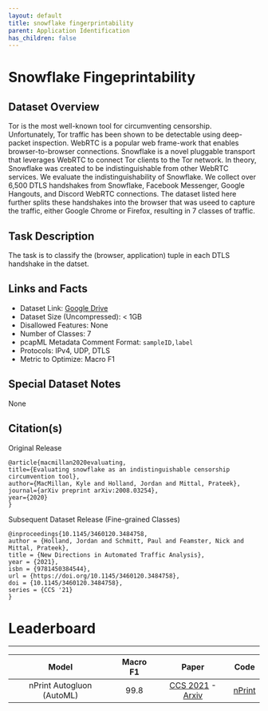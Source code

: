 ```yaml
---
layout: default
title: snowflake fingerprintability
parent: Application Identification
has_children: false
---
```


# Snowflake Fingeprintability

## Dataset Overview

Tor is the most well-known tool for circumventing censorship. Unfortunately, Tor traffic has been shown to be detectable using deep-packet inspection. 
WebRTC is a popular web frame-work that enables browser-to-browser connections. Snowflake is a novel pluggable transport that leverages WebRTC to connect Tor clients to the Tor network. 
In theory, Snowflake was created to be indistinguishable from other WebRTC services. We evaluate the indistinguishability of Snowflake. 
We collect over 6,500 DTLS handshakes from Snowflake, Facebook Messenger, Google Hangouts, and Discord WebRTC connections. The dataset listed here further splits 
these handshakes into the browser that was useed to capture the traffic, either Google Chrome or Firefox, resulting in 7 classes of traffic.

## Task Description

The task is to classify the (browser, application) tuple in each DTLS handshake in the datset.

## Links and Facts
* Dataset Link: [Google Drive](https://drive.google.com/file/d/1QYPXemuoU7obtJZdL3MAmIxgFLraR0S8/view?usp=sharing)
* Dataset Size (Uncompressed): < 1GB 
* Disallowed Features: None
* Number of Classes: 7
* pcapML Metadata Comment Format: `sampleID,label`
* Protocols: IPv4, UDP, DTLS
* Metric to Optimize: Macro F1

## Special Dataset Notes

None

## Citation(s)

Original Release
```
@article{macmillan2020evaluating,
title={Evaluating snowflake as an indistinguishable censorship circumvention tool},
author={MacMillan, Kyle and Holland, Jordan and Mittal, Prateek},
journal={arXiv preprint arXiv:2008.03254},
year={2020}
}
```

Subsequent Dataset Release (Fine-grained Classes)
```
@inproceedings{10.1145/3460120.3484758,
author = {Holland, Jordan and Schmitt, Paul and Feamster, Nick and Mittal, Prateek},
title = {New Directions in Automated Traffic Analysis},
year = {2021},
isbn = {9781450384544},
url = {https://doi.org/10.1145/3460120.3484758},
doi = {10.1145/3460120.3484758},
series = {CCS '21}
}
```

# Leaderboard
___

|           Model           | Macro F1 |                                                      Paper                                                     |                    Code                    |
|:-------------------------:|:-----------------:|:--------------------------------------------------------------------------------------------------------------:|:------------------------------------------:|
| nPrint Autogluon (AutoML) |              99.8 | [CCS 2021](https://dl.acm.org/doi/abs/10.1145/3460120.3484758) - [Arxiv](https://arxiv.org/pdf/2008.02695.pdf) | [nPrint](https://github.com/nprint/nprint) |
